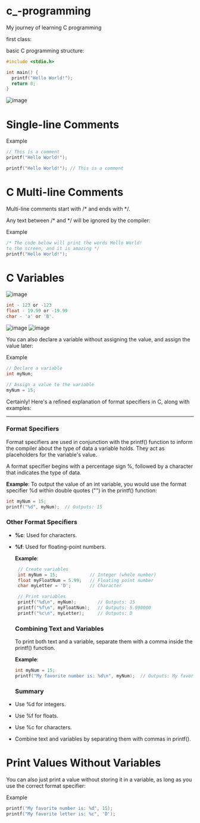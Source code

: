 # c_-programming
My journey of learning C programming

first class:

basic C programming structure:

```c
#include <stdio.h>

int main() {
  printf("Hello World!");
  return 0;
}
```

![image](https://github.com/user-attachments/assets/866536de-9030-4565-adc2-8b107ffb2f5c)


# Single-line Comments
Example
```c
// This is a comment
printf("Hello World!");
```
```c
printf("Hello World!"); // This is a comment
```

# C Multi-line Comments
Multi-line comments start with /* and ends with */.

Any text between /* and */ will be ignored by the compiler:

Example
```c
/* The code below will print the words Hello World!
to the screen, and it is amazing */
printf("Hello World!");
```

# C Variables
![image](https://github.com/user-attachments/assets/171feea9-8471-447a-b2b3-43312a9d9716)
```c
int - 123 or -123
float - 19.99 or -19.99
char - 'a' or 'B'.
```
![image](https://github.com/user-attachments/assets/bca416b6-7ed9-4e25-865b-bbbb7918694d)
![image](https://github.com/user-attachments/assets/a26e9e44-fedd-4f93-9bbe-0f3435f982b0)

You can also declare a variable without assigning the value, and assign the value later:

Example

```c
// Declare a variable
int myNum;

// Assign a value to the variable
myNum = 15;
```

Certainly! Here's a refined explanation of format specifiers in C, along with examples:

---

### Format Specifiers

Format specifiers are used in conjunction with the printf() function to inform the compiler about the type of data a variable holds. They act as placeholders for the variable's value.

A format specifier begins with a percentage sign %, followed by a character that indicates the type of data.

**Example**: To output the value of an int variable, you would use the format specifier %d within double quotes ("") in the printf() function:

```c
int myNum = 15;
printf("%d", myNum);  // Outputs: 15
```


### Other Format Specifiers

- **%c**: Used for characters.
- **%f**: Used for floating-point numbers.
 
  **Example**:
   ```c
    // Create variables
    int myNum = 15;            // Integer (whole number)
    float myFloatNum = 5.99;   // Floating point number
    char myLetter = 'D';       // Character

    // Print variables
    printf("%d\n", myNum);        // Outputs: 15
    printf("%f\n", myFloatNum);   // Outputs: 5.990000
    printf("%c\n", myLetter);     // Outputs: D
    ```


    ### Combining Text and Variables

    To print both text and a variable, separate them with a comma inside the printf() function.

    **Example**:
    ```c
    int myNum = 15;
    printf("My favorite number is: %d\n", myNum);  // Outputs: My favorite number is: 15
    ```


    ### Summary

- Use %d for integers.
- Use %f for floats.
- Use %c for characters.
- Combine text and variables by separating them with commas in printf().

# Print Values Without Variables
You can also just print a value without storing it in a variable, as long as you use the correct format specifier:

Example
```C
printf("My favorite number is: %d", 15);
printf("My favorite letter is: %c", 'D');
```
         



